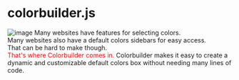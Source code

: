 # colorbuilder.js
![image](https://user-images.githubusercontent.com/88290402/165171121-2fbb0c37-48ad-40c4-8969-3cd4e3884f51.png)
Many websites have features for selecting colors.<br> Many websites also have a default colors sidebars for easy access.<br> That can be hard to make though.<br>
<span style="color:#ff0000">That's where Colorbuilder comes in.</span>
Colorbuilder makes it easy to create a dynamic and customizable default colors box without needing many lines of code.


